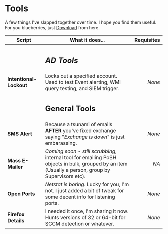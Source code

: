 # Tools
A few things I've slapped together over time.  I hope you find them useful.
For you blueberries, just [Download](https://github.com/BlueTeamNinja/Tools/archive/master.zip "The path to greatness")  from here.  

**Script** | What it does... | Requisites
---|---|---:
||<h2> *AD Tools* |
  **Intentional-Lockout** |  Locks out a specified account.  Used to test Event alerting, WMI query testing, and SIEM trigger. | *None*
||<h2> General Tools|
**SMS Alert** | Because a tsunami of emails **AFTER** you've fixed exchange saying "*Exchange is down*" is just embarassing.  | *None*
**Mass E-Mailer** | *Coming soon - still scrubbing*, internal tool for emailing PoSH objects in bulk, grouped by an item (Usually a person, group by Supervisors etc).  | *NA*
**Open Ports** | _Netstat is boring_.  Lucky for you, I'm not.  I just added a bit of tweak for some decent info for listening ports. | *None*
**Firefox Details** | I needed it once, I'm sharing it now.  Hunts versions of 32 or 64-bit for SCCM detection or whatever. | *None*
